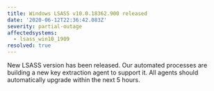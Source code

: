 ```yaml
---
title: Windows LSASS v10.0.18362.900 released
date: '2020-06-12T22:36:42.083Z'
severity: partial-outage
affectedsystems:
  - lsass_win10_1909
resolved: true
---
```

New LSASS version has been released. Our automated processes are building a new key extraction agent to support it. All agents should automatically upgrade within the next 5 hours.

<!--- language code: en -->
